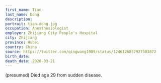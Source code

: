 ```yaml
---
first_name: Tian
last_name: Dong
description: 
portrait: tian-dong.jpg
occupation: Anesthesiologist
employer: Zhijiang City People's Hospital
city: Zhijiang
province: Hubei
country: China
source: https://twitter.com/qingwang1989/status/1246126857927503872
birth_date: 
death_date: 2020-03-21
---
```


(presumed) Died age 29 from sudden disease.